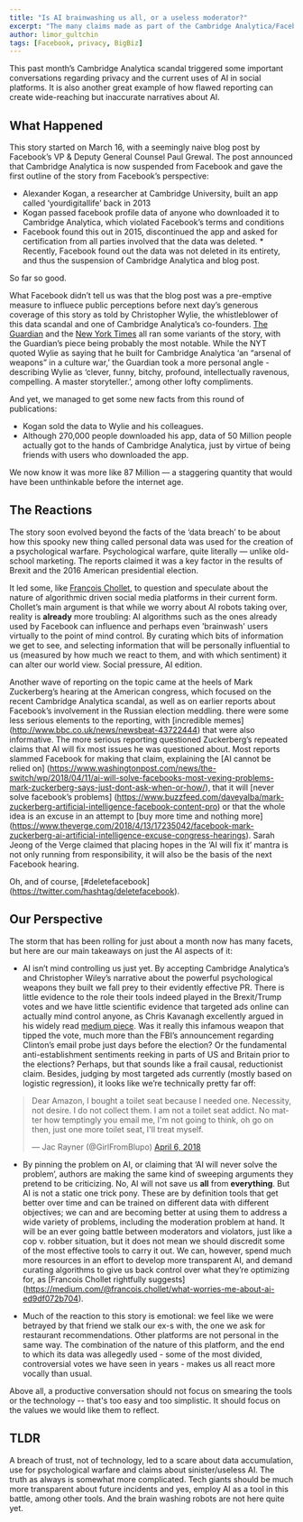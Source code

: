```yaml
---
title: "Is AI brainwashing us all, or a useless moderator?"
excerpt: "The many claims made as part of the Cambridge Analytica/Facebook scandal, reviewed"
author: limor_gultchin
tags: [Facebook, privacy, BigBiz]
---
```

This past month’s Cambridge Analytica scandal triggered some important conversations regarding privacy and the current uses of AI in social platforms. It is also another great example of how flawed reporting can create wide-reaching but inaccurate narratives about AI. 

## What Happened
This story started on March 16, with a seemingly naive blog post by Facebook’s VP & Deputy General Counsel Paul Grewal. The post announced that Cambridge Analytica is now suspended from Facebook and gave the first outline of the story from Facebook’s perspective: 
* Alexander Kogan, a researcher at Cambridge University, built an app called ‘yourdigitallife’ back in 2013
* Kogan passed facebook profile data of anyone who downloaded it to Cambridge Analytica, which violated Facebook’s terms and conditions
* Facebook found this out in 2015, discontinued the app and asked for certification from all parties involved that the data was deleted. * Recently, Facebook found out the data was not deleted in its entirety, and thus the suspension of Cambridge Analytica and blog post.  

So far so good.

What Facebook didn’t tell us was that the blog post was a pre-emptive measure to influece public perceptions before next day’s generous coverage of this story as told by Christopher Wylie, the whistleblower of this data scandal and one of Cambridge Analytica’s co-founders. [The Guardian](https://www.theguardian.com/news/2018/mar/17/data-war-whistleblower-christopher-wylie-faceook-nix-bannon-trump) and the [New York Times](https://www.nytimes.com/2018/03/17/us/politics/cambridge-analytica-trump-campaign.html#) all ran some variants of the story, with the Guardian’s piece being probably the most notable. While the NYT quoted Wylie as saying that he built for Cambridge Analytica ‘an “arsenal of weapons” in a culture war,’ the Guardian took a more personal angle - describing Wylie as ‘clever, funny, bitchy, profound, intellectually ravenous, compelling. A master storyteller.’, among other lofty compliments.

And yet, we managed to get some new facts from this round of publications:
* Kogan sold the data to Wylie and his colleagues. 
* Although 270,000 people downloaded his app, data of 50 Million people actually got to the hands of Cambridge Analytica, just by virtue of being friends with users who downloaded the app. 

We now know it was more like 87 Million — a staggering quantity that would have been unthinkable before the internet age.


## The Reactions
The story soon evolved beyond the facts of the ‘data breach’ to be about how this spooky new thing called personal data was used for the creation of a psychological warfare. Psychological warfare, quite literally — unlike old-school marketing. The reports claimed it was a key factor in the results of Brexit and the 2016 American presidential election. 

It led some, like [François Chollet](https://medium.com/@francois.chollet/what-worries-me-about-ai-ed9df072b704), to question and speculate about the nature of algorithmic driven social media platforms in their current form. Chollet’s main argument is that while we worry about AI robots taking over, reality is **already** more troubling: AI algorithms such as the ones already used by Facebook can influence and perhaps even 'brainwash' users virtually to the point of mind control. By curating which bits of information we get to see, and selecting information that will be personally influential to us (measured by how much we react to them, and with which sentiment) it can alter our world view. Social pressure, AI edition.

Another wave of reporting on the topic came at the heels of Mark Zuckerberg’s hearing at the American congress, which focused on the recent Cambridge Analytica scandal, as well as on earlier reports about Facebook’s involvement in the Russian election meddling. there were some less serious elements to the reporting, with [incredible memes] (http://www.bbc.co.uk/news/newsbeat-43722444) that were also informative. The more serious reporting questioned Zuckerberg’s repeated claims that AI will fix most issues he was questioned about. Most reports slammed Facebook for making that claim, explaining the [AI cannot be relied on] (https://www.washingtonpost.com/news/the-switch/wp/2018/04/11/ai-will-solve-facebooks-most-vexing-problems-mark-zuckerberg-says-just-dont-ask-when-or-how/), that it will [never solve facebook’s problems] (https://www.buzzfeed.com/daveyalba/mark-zuckerberg-artificial-intelligence-facebook-content-pro) or that the whole idea is an excuse in an attempt to [buy more time and nothing more] (https://www.theverge.com/2018/4/13/17235042/facebook-mark-zuckerberg-ai-artificial-intelligence-excuse-congress-hearings). Sarah Jeong of the Verge claimed that placing hopes in the ‘AI will fix it’ mantra is not only running from responsibility, it will also be the basis of the next Facebook hearing.

Oh, and of course, [#deletefacebook] (https://twitter.com/hashtag/deletefacebook).


## Our Perspective
The storm that has been rolling for just about a month now has many facets, but here are our main takeaways on just the AI aspects of it:

* AI isn’t mind controlling us just yet. By accepting Cambridge Analytica’s and Christopher Wiley’s narrative about the powerful psychological weapons they built we fall prey to their evidently effective PR. There is little evidence to the role their tools indeed played in the Brexit/Trump votes and we have little scientific evidence that targeted ads online can actually mind control anyone, as Chris Kavanagh excellently argued in his widely read [medium piece](https://medium.com/@CKava/why-almost-everything-reported-about-the-cambridge-analytica-facebook-hacking-controversy-is-db7f8af2d042). Was it really this infamous weapon that tipped the vote, much more than the FBI’s announcement regarding Clinton’s email probe just days before the election? Or the fundamental anti-establishment sentiments reeking in parts of US and Britain prior to the elections? Perhaps, but that sounds like a frail causal, reductionist claim. Besides, judging by most targeted ads currently (mostly based on logistic regression), it looks like we’re technically pretty far off:
<blockquote class="twitter-tweet" data-lang="en"><p lang="en" dir="ltr">Dear Amazon, I bought a toilet seat because I needed one. Necessity, not desire. I do not collect them. I am not a toilet seat addict. No matter how temptingly you email me, I&#39;m not going to think, oh go on then, just one more toilet seat, I&#39;ll treat myself.</p>&mdash; Jac Rayner (@GirlFromBlupo) <a href="https://twitter.com/GirlFromBlupo/status/982156453396996096?ref_src=twsrc%5Etfw">April 6, 2018</a></blockquote>
<script async src="https://platform.twitter.com/widgets.js" charset="utf-8"></script>

* By pinning the problem on AI, or claiming that ‘AI will never solve the problem’, authors are making the same kind of sweeping arguments they pretend to be criticizing. No, AI will not save us **all** from **everything**. But AI is not a static one trick pony. These are by definition tools that get better over time and can be trained on different data with different objectives; we can and are becoming better at using them to address a wide variety of problems, including the moderation problem at hand. It will be an ever going battle between moderators and violators, just like a cop v. robber situation, but it does not mean we should discredit some of the most effective tools to carry it out. We can, however, spend much more resources in an effort to develop more transparent AI, and demand curating algorithms to give us back control over what they’re optimizing for, as [Francois Chollet rightfully suggests] (https://medium.com/@francois.chollet/what-worries-me-about-ai-ed9df072b704).  

* Much of the reaction to this story is emotional: we feel like we were betrayed by that friend we stalk our ex-s with, the one we ask for restaurant recommendations. Other platforms are not personal in the same way. The combination of the nature of this platform, and the end to which its data was allegedly used - some of the most divided, controversial votes we have seen in years - makes us all react more vocally than usual.

Above all, a productive conversation should not focus on smearing the tools or the technology -- that's too easy and too simplistic. It should focus on the values we would like them to reflect.

## TLDR
A breach of trust, not of technology, led to a scare about data accumulation, use for psychological warfare and claims about sinister/useless AI. The truth as always is somewhat more complicated. Tech giants should be much more transparent about future incidents and yes, employ AI as a tool in this battle, among other tools. And the brain washing robots are not here quite yet.
